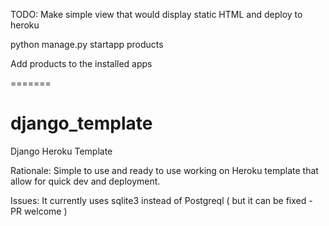 TODO: Make simple view that would display static HTML and deploy to heroku

python manage.py startapp products 

Add products to the installed apps 

=======
# django_template
Django Heroku Template

Rationale: Simple to use and ready to use working on Heroku template that allow for quick dev and deployment. 

Issues: It currently uses sqlite3 instead of Postgreql ( but it can be fixed - PR welcome ) 

